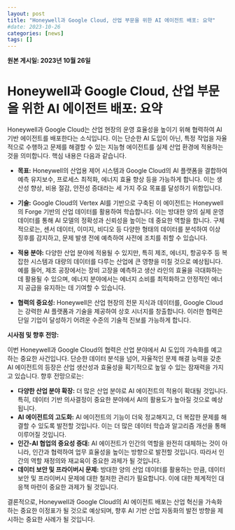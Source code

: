 ```yaml
---
layout: post
title: "Honeywell과 Google Cloud, 산업 부문을 위한 AI 에이전트 배포: 요약"
#date: 2023-10-26
categories: [news]
tags: []
---
```


**원본 게시일: 2023년 10월 26일**

# Honeywell과 Google Cloud, 산업 부문을 위한 AI 에이전트 배포: 요약

Honeywell과 Google Cloud는 산업 현장의 운영 효율성을 높이기 위해 협력하여 AI 기반 에이전트를 배포한다는 소식입니다. 이는 단순한 AI 도입이 아닌, 특정 작업을 자율적으로 수행하고 문제를 해결할 수 있는 지능형 에이전트를 실제 산업 환경에 적용하는 것을 의미합니다.  핵심 내용은 다음과 같습니다.

* **목표:** Honeywell의 산업용 제어 시스템과 Google Cloud의 AI 플랫폼을 결합하여 예측 유지보수, 프로세스 최적화, 에너지 효율 향상 등을 가능하게 합니다.  이는 생산성 향상, 비용 절감, 안전성 증대라는 세 가지 주요 목표를 달성하기 위함입니다.

* **기술:** Google Cloud의 Vertex AI를 기반으로 구축된 이 에이전트는 Honeywell의 Forge 기반의 산업 데이터를 활용하여 학습합니다.  이는 방대한 양의 실제 운영 데이터를 통해 AI 모델의 정확성과 신뢰성을 높이는 데 중요한 역할을 합니다.  구체적으로는, 센서 데이터, 이미지, 비디오 등 다양한 형태의 데이터를 분석하여 이상 징후를 감지하고, 문제 발생 전에 예측하여 사전에 조치를 취할 수 있습니다.

* **적용 분야:**  다양한 산업 분야에 적용될 수 있지만, 특히 제조, 에너지, 항공우주 등 복잡한 시스템과 대량의 데이터를 다루는 산업에 큰 영향을 미칠 것으로 예상됩니다. 예를 들어, 제조 공장에서는 장비 고장을 예측하고 생산 라인의 효율을 극대화하는 데 활용될 수 있으며, 에너지 분야에서는 에너지 소비를 최적화하고 안정적인 에너지 공급을 유지하는 데 기여할 수 있습니다.

* **협력의 중요성:** Honeywell은 산업 현장의 전문 지식과 데이터를, Google Cloud는 강력한 AI 플랫폼과 기술을 제공하여 상호 시너지를 창출합니다. 이러한 협력은 단일 기업이 달성하기 어려운 수준의 기술적 진보를 가능하게 합니다.


**시사점 및 향후 전망:**

이번 Honeywell과 Google Cloud의 협력은 산업 분야에서 AI 도입의 가속화를 예고하는 중요한 사건입니다. 단순한 데이터 분석을 넘어, 자율적인 문제 해결 능력을 갖춘 AI 에이전트의 등장은 산업 생산성과 효율성을 획기적으로 높일 수 있는 잠재력을 가지고 있습니다.  향후 전망으로는:

* **다양한 산업 분야 확장:**  더 많은 산업 분야로 AI 에이전트의 적용이 확대될 것입니다.  특히, 데이터 기반 의사결정이 중요한 분야에서 AI의 활용도가 높아질 것으로 예상됩니다.
* **AI 에이전트의 고도화:**  AI 에이전트의 기능이 더욱 정교해지고, 더 복잡한 문제를 해결할 수 있도록 발전할 것입니다.  이는 더 많은 데이터 학습과 알고리즘 개선을 통해 이루어질 것입니다.
* **인간-AI 협업의 중요성 증대:**  AI 에이전트가 인간의 역할을 완전히 대체하는 것이 아니라, 인간과 협력하여 업무 효율성을 높이는 방향으로 발전할 것입니다.  따라서 인간의 역할 재정의와 재교육이 중요한 과제가 될 것입니다.
* **데이터 보안 및 프라이버시 문제:**  방대한 양의 산업 데이터를 활용하는 만큼, 데이터 보안 및 프라이버시 문제에 대한 철저한 관리가 필요합니다.  이에 대한 체계적인 대응책 마련이 중요한 과제가 될 것입니다.


결론적으로, Honeywell과 Google Cloud의 AI 에이전트 배포는 산업 혁신을 가속화하는 중요한 이정표가 될 것으로 예상되며,  향후 AI 기반 산업 자동화의 발전 방향을 제시하는 중요한 사례가 될 것입니다.